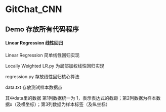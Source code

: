 # GitChat_CNN

## Demo 存放所有代码程序
#### Linear Regression  线性回归

Linear Regression       简单线性回归实现

Locally Weighted LR.py  为局部加权线性回归实现

regression.py           存放线性回归核心算法

data.txt                存放测试样本数据点

其中data里的数据   第1列数据统一为 1，表示表达式的截距；第2列数据为样本数据x（及横坐标）；第3列数据为样本标签（及纵坐标）
